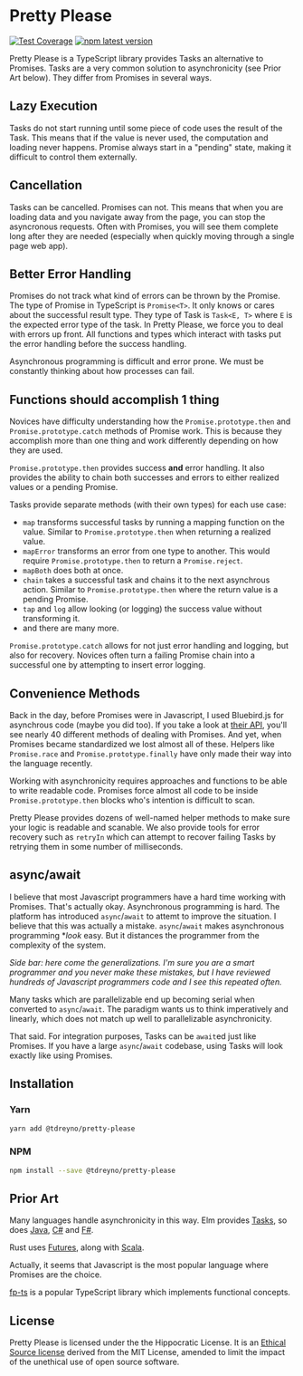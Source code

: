 # Pretty Please

[![Test Coverage](https://api.codeclimate.com/v1/badges/bade509a61c126d7f488/test_coverage)](https://codeclimate.com/github/tdreyno/pretty-please/test_coverage)
[![npm latest version](https://img.shields.io/npm/v/@tdreyno/pretty-please/latest.svg)](https://www.npmjs.com/package/@tdreyno/pretty-please)

Pretty Please is a TypeScript library provides Tasks an alternative to Promises. Tasks are a very common solution to asynchronicity (see Prior Art below). They differ from Promises in several ways.

## Lazy Execution

Tasks do not start running until some piece of code uses the result of the Task. This means that if the value is never used, the computation and loading never happens. Promise always start in a "pending" state, making it difficult to control them externally.

## Cancellation

Tasks can be cancelled. Promises can not. This means that when you are loading data and you navigate away from the page, you can stop the asyncronous requests. Often with Promises, you will see them complete long after they are needed (especially when quickly moving through a single page web app).

## Better Error Handling

Promises do not track what kind of errors can be thrown by the Promise. The type of Promise in TypeScript is `Promise<T>`. It only knows or cares about the successful result type. They type of Task is `Task<E, T>` where `E` is the expected error type of the task. In Pretty Please, we force you to deal with errors up front. All functions and types which interact with tasks put the error handling before the success handling.

Asynchronous programming is difficult and error prone. We must be constantly thinking about how processes can fail.

## Functions should accomplish 1 thing

Novices have difficulty understanding how the `Promise.prototype.then` and `Promise.prototype.catch` methods of Promise work. This is because they accomplish more than one thing and work differently depending on how they are used.

`Promise.prototype.then` provides success **and** error handling. It also provides the ability to chain both successes and errors to either realized values or a pending Promise.

Tasks provide separate methods (with their own types) for each use case:

- `map` transforms successful tasks by running a mapping function on the value. Similar to `Promise.prototype.then` when returning a realized value.
- `mapError` transforms an error from one type to another. This would require `Promise.prototype.then` to return a `Promise.reject`.
- `mapBoth` does both at once.
- `chain` takes a successful task and chains it to the next asynchrous action. Similar to `Promise.prototype.then` where the return value is a pending Promise.
- `tap` and `log` allow looking (or logging) the success value without transforming it.
- and there are many more.

`Promise.prototype.catch` allows for not just error handling and logging, but also for recovery. Novices often turn a failing Promise chain into a successful one by attempting to insert error logging.

## Convenience Methods

Back in the day, before Promises were in Javascript, I used Bluebird.js for asynchrous code (maybe you did too). If you take a look at [their API](http://bluebirdjs.com/docs/api-reference.html), you'll see nearly 40 different methods of dealing with Promises. And yet, when Promises became standardized we lost almost all of these. Helpers like `Promise.race` and `Promise.prototype.finally` have only made their way into the language recently.

Working with asynchronicity requires approaches and functions to be able to write readable code. Promises force almost all code to be inside `Promise.prototype.then` blocks who's intention is difficult to scan.

Pretty Please provides dozens of well-named helper methods to make sure your logic is readable and scanable. We also provide tools for error recovery such as `retryIn` which can attempt to recover failing Tasks by retrying them in some number of milliseconds.

## async/await

I believe that most Javascript programmers have a hard time working with Promises. That's actually okay. Asynchronous programming is hard. The platform has introduced `async`/`await` to attemt to improve the situation. I believe that this was actually a mistake. `async`/`await` makes asynchronous programming \*_look_ easy. But it distances the programmer from the complexity of the system.

_Side bar: here come the generalizations. I'm sure you are a smart programmer and you never make these mistakes, but I have reviewed hundreds of Javascript programmers code and I see this repeated often._

Many tasks which are parallelizable end up becoming serial when converted to `async`/`await`. The paradigm wants us to think imperatively and linearly, which does not match up well to parallelizable asynchronicity.

That said. For integration purposes, Tasks can be `await`ed just like Promises. If you have a large `async`/`await` codebase, using Tasks will look exactly like using Promises.

## Installation

### Yarn

```sh
yarn add @tdreyno/pretty-please
```

### NPM

```sh
npm install --save @tdreyno/pretty-please
```

## Prior Art

Many languages handle asynchronicity in this way. Elm provides [Tasks](https://package.elm-lang.org/packages/elm/core/latest/Task), so does [Java](https://docs.oracle.com/javase/7/docs/api/java/util/concurrent/Future.html), [C#](https://docs.microsoft.com/en-us/cpp/parallel/concrt/walkthrough-implementing-futures) and [F#](https://medium.com/@dagbrattli/asynchronicity-in-f-eb4c952f0035).

Rust uses [Futures](https://docs.rs/futures), along with [Scala](https://docs.scala-lang.org/overviews/core/futures.html).

Actually, it seems that Javascript is the most popular language where Promises are the choice.

[fp-ts](https://github.com/gcanti/fp-ts/blob/master/src/Task.ts) is a popular TypeScript library which implements functional concepts.

## License

Pretty Please is licensed under the the Hippocratic License. It is an [Ethical Source license](https://ethicalsource.dev) derived from the MIT License, amended to limit the impact of the unethical use of open source software.
